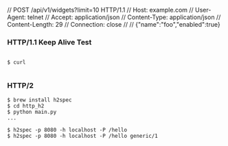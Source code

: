 


// POST /api/v1/widgets?limit=10 HTTP/1.1
// Host: example.com
// User-Agent: telnet
// Accept: application/json
// Content-Type: application/json
// Content-Length: 29
// Connection: close
//
// {"name":"foo","enabled":true}


### HTTP/1.1 Keep Alive Test
```shell

$ curl 


```


### HTTP/2
```shell
$ brew install h2spec
$ cd http_h2
$ python main.py
...

$ h2spec -p 8080 -h localhost -P /hello
$ h2spec -p 8080 -h localhost -P /hello generic/1  
```